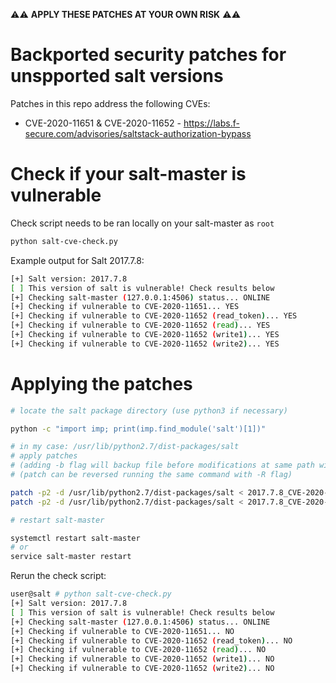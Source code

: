 
⚠⚠  **APPLY THESE PATCHES AT YOUR OWN RISK** ⚠⚠

# Backported security patches for unspported salt versions

Patches in this repo address the following CVEs:

* CVE-2020-11651 & CVE-2020-11652 - https://labs.f-secure.com/advisories/saltstack-authorization-bypass

# Check if your salt-master is vulnerable

Check script needs to be ran locally on your salt-master as `root`

```bash
python salt-cve-check.py
```

Example output for Salt 2017.7.8:

```bash
[+] Salt version: 2017.7.8
[ ] This version of salt is vulnerable! Check results below
[+] Checking salt-master (127.0.0.1:4506) status... ONLINE
[+] Checking if vulnerable to CVE-2020-11651... YES
[+] Checking if vulnerable to CVE-2020-11652 (read_token)... YES
[+] Checking if vulnerable to CVE-2020-11652 (read)... YES
[+] Checking if vulnerable to CVE-2020-11652 (write1)... YES
[+] Checking if vulnerable to CVE-2020-11652 (write2)... YES
```

# Applying the patches

```bash
# locate the salt package directory (use python3 if necessary)

python -c "import imp; print(imp.find_module('salt')[1])"

# in my case: /usr/lib/python2.7/dist-packages/salt
# apply patches
# (adding -b flag will backup file before modifications at same path with .orig suffix)
# (patch can be reversed running the same command with -R flag)

patch -p2 -d /usr/lib/python2.7/dist-packages/salt < 2017.7.8_CVE-2020-11651.patch
patch -p2 -d /usr/lib/python2.7/dist-packages/salt < 2017.7.8_CVE-2020-11652.patch

# restart salt-master

systemctl restart salt-master
# or
service salt-master restart
```

Rerun the check script:

```bash
user@salt # python salt-cve-check.py
[+] Salt version: 2017.7.8
[ ] This version of salt is vulnerable! Check results below
[+] Checking salt-master (127.0.0.1:4506) status... ONLINE
[+] Checking if vulnerable to CVE-2020-11651... NO
[+] Checking if vulnerable to CVE-2020-11652 (read_token)... NO
[+] Checking if vulnerable to CVE-2020-11652 (read)... NO
[+] Checking if vulnerable to CVE-2020-11652 (write1)... NO
[+] Checking if vulnerable to CVE-2020-11652 (write2)... NO
```
